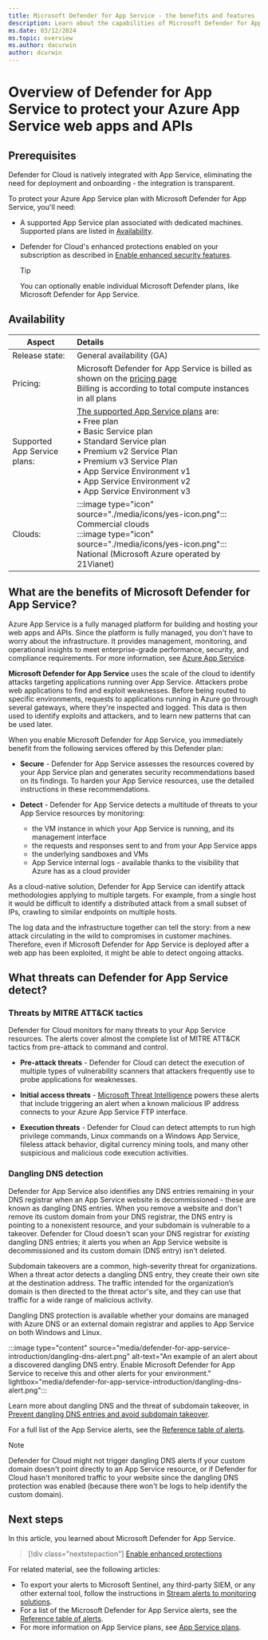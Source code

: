 ```yaml
---
title: Microsoft Defender for App Service - the benefits and features
description: Learn about the capabilities of Microsoft Defender for App Service and how to enable it on your subscription.
ms.date: 03/12/2024
ms.topic: overview
ms.author: dacurwin
author: dcurwin
---
```


# Overview of Defender for App Service to protect your Azure App Service web apps and APIs

## Prerequisites

Defender for Cloud is natively integrated with App Service, eliminating the need for deployment and onboarding - the integration is transparent.

To protect your Azure App Service plan with Microsoft Defender for App Service, you'll need:

- A supported App Service plan associated with dedicated machines. Supported plans are listed in [Availability](#availability).

- Defender for Cloud's enhanced protections enabled on your subscription as described in [Enable enhanced security features](connect-azure-subscription.md).

    > [!TIP]
    > You can optionally enable individual Microsoft Defender plans, like Microsoft Defender for App Service.

## Availability

| Aspect                       | Details                                                                                                                                                                                        |
|------------------------------|:-----------------------------------------------------------------------------------------------------------------------------------------------------------------------------------------------|
| Release state:               | General availability (GA)                                                                                                                                                                      |
| Pricing:                     | Microsoft Defender for App Service is billed as shown on the [pricing page](https://azure.microsoft.com/pricing/details/defender-for-cloud/)<br>Billing is according to total compute instances in all plans       |
| Supported App Service plans: | [The supported App Service plans](https://azure.microsoft.com/pricing/details/app-service/plans/) are:<br>• Free plan<br>• Basic Service plan<br>• Standard Service plan<br>• Premium v2 Service Plan<br>• Premium v3 Service Plan<br>• App Service Environment v1<br>• App Service Environment v2<br>• App Service Environment v3|
| Clouds:                      | :::image type="icon" source="./media/icons/yes-icon.png"::: Commercial clouds<br>:::image type="icon" source="./media/icons/yes-icon.png"::: National (Microsoft Azure operated by 21Vianet)                                                     |

## What are the benefits of Microsoft Defender for App Service?

Azure App Service is a fully managed platform for building and hosting your web apps and APIs. Since the platform is fully managed, you don't have to worry about the infrastructure. It provides management, monitoring, and operational insights to meet enterprise-grade performance, security, and compliance requirements. For more information, see [Azure App Service](https://azure.microsoft.com/services/app-service/).

**Microsoft Defender for App Service** uses the scale of the cloud to identify attacks targeting applications running over App Service. Attackers probe web applications to find and exploit weaknesses. Before being routed to specific environments, requests to applications running in Azure go through several gateways, where they're inspected and logged. This data is then used to identify exploits and attackers, and to learn new patterns that can be used later.

When you enable Microsoft Defender for App Service, you immediately benefit from the following services offered by this Defender plan:

- **Secure** - Defender for App Service assesses the resources covered by your App Service plan and generates security recommendations based on its findings. To harden your App Service resources, use the detailed instructions in these recommendations.

- **Detect** - Defender for App Service detects a multitude of threats to your App Service resources by monitoring:
  - the VM instance in which your App Service is running, and its management interface
  - the requests and responses sent to and from your App Service apps
  - the underlying sandboxes and VMs
  - App Service internal logs - available thanks to the visibility that Azure has as a cloud provider

As a cloud-native solution, Defender for App Service can identify attack methodologies applying to multiple targets. For example, from a single host it would be difficult to identify a distributed attack from a small subset of IPs, crawling to similar endpoints on multiple hosts.

The log data and the infrastructure together can tell the story: from a new attack circulating in the wild to compromises in customer machines. Therefore, even if Microsoft Defender for App Service is deployed after a web app has been exploited, it might be able to detect ongoing attacks.

## What threats can Defender for App Service detect?

### Threats by MITRE ATT&CK tactics

Defender for Cloud monitors for many threats to your App Service resources. The alerts cover almost the complete list of MITRE ATT&CK tactics from pre-attack to command and control.

- **Pre-attack threats** - Defender for Cloud can detect the execution of multiple types of vulnerability scanners that attackers frequently use to probe applications for weaknesses.

- **Initial access threats** - [Microsoft Threat Intelligence](https://go.microsoft.com/fwlink/?linkid=2128684) powers these alerts that include triggering an alert when a known malicious IP address connects to your Azure App Service FTP interface.

- **Execution threats** - Defender for Cloud can detect attempts to run high privilege commands, Linux commands on a Windows App Service, fileless attack behavior, digital currency mining tools, and many other suspicious and malicious code execution activities.

### Dangling DNS detection

Defender for App Service also identifies any DNS entries remaining in your DNS registrar when an App Service website is decommissioned - these are known as dangling DNS entries. When you remove a website and don't remove its custom domain from your DNS registrar, the DNS entry is pointing to a nonexistent resource, and your subdomain is vulnerable to a takeover. Defender for Cloud doesn't scan your DNS registrar for *existing* dangling DNS entries; it alerts you when an App Service website is decommissioned and its custom domain (DNS entry) isn't deleted.

Subdomain takeovers are a common, high-severity threat for organizations. When a threat actor detects a dangling DNS entry, they create their own site at the destination address. The traffic intended for the organization’s domain is then directed to the threat actor's site, and they can use that traffic for a wide range of malicious activity.

Dangling DNS protection is available whether your domains are managed with Azure DNS or an external domain registrar and applies to App Service on both Windows and Linux.

:::image type="content" source="media/defender-for-app-service-introduction/dangling-dns-alert.png" alt-text="An example of an alert about a discovered dangling DNS entry. Enable Microsoft Defender for App Service to receive this and other alerts for your environment." lightbox="media/defender-for-app-service-introduction/dangling-dns-alert.png":::

Learn more about dangling DNS and the threat of subdomain takeover, in [Prevent dangling DNS entries and avoid subdomain takeover](/azure/security/fundamentals/subdomain-takeover).

For a full list of the App Service alerts, see the [Reference table of alerts](alerts-azure-app-service.md).

> [!NOTE]
> Defender for Cloud might not trigger dangling DNS alerts if your custom domain doesn't point directly to an App Service resource, or if Defender for Cloud hasn't monitored traffic to your website since the dangling DNS protection was enabled (because there won't be logs to help identify the custom domain).

## Next steps

In this article, you learned about Microsoft Defender for App Service.

> [!div class="nextstepaction"]
> [Enable enhanced protections](enable-enhanced-security.md)

For related material, see the following articles:

- To export your alerts to Microsoft Sentinel, any third-party SIEM, or any other external tool, follow the instructions in [Stream alerts to monitoring solutions](export-to-siem.md).
- For a list of the Microsoft Defender for App Service alerts, see the [Reference table of alerts](alerts-azure-app-service.md).
- For more information on App Service plans, see [App Service plans](https://azure.microsoft.com/pricing/details/app-service/plans/).
